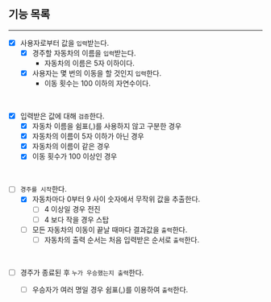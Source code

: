 ## 기능 목록
___
- [x] 사용자로부터 값을 `입력`받는다.
  - [x] 경주할 자동차의 이름을 `입력`받는다.
    - 자동차의 이름은 5자 이하이다.
  - [x] 사용자는 몇 번의 이동을 할 것인지 `입력`한다.
    - 이동 횟수는 100 이하의 자연수이다.
  
<br/>

- [x] 입력받은 값에 대해 `검증`한다.
  - [x] 자동차 이름을 쉼표(,)를 사용하지 않고 구분한 경우
  - [x] 자동차의 이름이 5자 이하가 아닌 경우
  - [x] 자동차의 이름이 같은 경우
  - [x] 이동 횟수가 100 이상인 경우

<br/>

- [ ] `경주를 시작`한다.
  - [x] 자동차마다 0부터 9 사이 숫자에서 무작위 값을 추출한다.
    - [ ] 4 이상일 경우 전진
    - [ ] 4 보다 작을 경우 스탑
  - [ ] 모든 자동차의 이동이 끝날 때마다 결과값을 `출력`한다.
    - [ ] 자동차의 출력 순서는 처음 입력받은 순서로 `출력`한다.  

<br/>

- [ ] 경주가 종료된 후 `누가 우승했는지 출력`한다.
  - [ ] 우승자가 여러 명일 경우 쉼표(,)를 이용하여 `출력`한다. 

